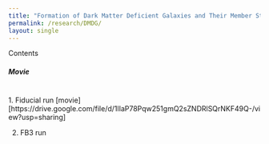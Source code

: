 ```yaml
---
title: "Formation of Dark Matter Deficient Galaxies and Their Member Star Clusters during High-velocity Galaxy Collisions"
permalink: /research/DMDG/
layout: single
---
```


Contents
<br/>

##### Movie
<br/>
1. Fiducial run [movie][https://drive.google.com/file/d/1lIaP78Pqw251gmQ2sZNDRlSQrNKF49Q-/view?usp=sharing]

2. FB3 run
